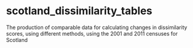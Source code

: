 # scotland_dissimilarity_tables
The production of comparable data for calculating changes in dissimilarity scores, using different methods, using the 2001 and 2011 censuses for Scotland
